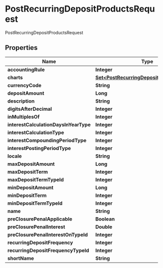 

# PostRecurringDepositProductsRequest

PostRecurringDepositProductsRequest

## Properties

| Name | Type | Description | Notes |
|------------ | ------------- | ------------- | -------------|
|**accountingRule** | **Integer** |  |  [optional] |
|**charts** | [**Set&lt;PostRecurringDepositProductsCharts&gt;**](PostRecurringDepositProductsCharts.md) |  |  [optional] |
|**currencyCode** | **String** |  |  [optional] |
|**depositAmount** | **Long** |  |  [optional] |
|**description** | **String** |  |  [optional] |
|**digitsAfterDecimal** | **Integer** |  |  [optional] |
|**inMultiplesOf** | **Integer** |  |  [optional] |
|**interestCalculationDaysInYearType** | **Integer** |  |  [optional] |
|**interestCalculationType** | **Integer** |  |  [optional] |
|**interestCompoundingPeriodType** | **Integer** |  |  [optional] |
|**interestPostingPeriodType** | **Integer** |  |  [optional] |
|**locale** | **String** |  |  [optional] |
|**maxDepositAmount** | **Long** |  |  [optional] |
|**maxDepositTerm** | **Integer** |  |  [optional] |
|**maxDepositTermTypeId** | **Integer** |  |  [optional] |
|**minDepositAmount** | **Long** |  |  [optional] |
|**minDepositTerm** | **Integer** |  |  [optional] |
|**minDepositTermTypeId** | **Integer** |  |  [optional] |
|**name** | **String** |  |  [optional] |
|**preClosurePenalApplicable** | **Boolean** |  |  [optional] |
|**preClosurePenalInterest** | **Double** |  |  [optional] |
|**preClosurePenalInterestOnTypeId** | **Integer** |  |  [optional] |
|**recurringDepositFrequency** | **Integer** |  |  [optional] |
|**recurringDepositFrequencyTypeId** | **Integer** |  |  [optional] |
|**shortName** | **String** |  |  [optional] |



